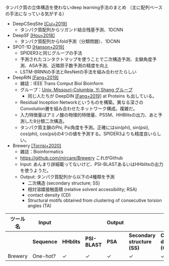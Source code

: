 タンパク質の立体構造を使わないdeep learning手法のまとめ
（主に配列ベースの手法になっている気がする）


* DeepCSeqSite [[Cui+2019]](https://doi.org/10.1186/s12859-019-2672-1)
  * タンパク質配列からリガンド結合残基予測、1DCNN
* DeepSF [[Hou+2018]](https://academic.oup.com/bioinformatics/article/34/8/1295/4708302)
  * タンパク質配列からfold予測（分類問題）、1DCNN
* SPOT-1D [[Hanson+2019]](https://doi.org/10.1093/bioinformatics/bty1006)
  * SPIDER3と同じグループの手法
  * 予測されたコンタクトマップを使うことで二次構造予測、主鎖角度予測、ASA予測、近隣原子数予測の精度を向上
  * LSTM-BRNNの手法とResNetの手法を組み合わせたらしい
* DeepRIN [[Fang+2019]](https://doi.org/10.1109/TCBB.2018.2814586)
  * 雑誌：IEEE Trans Comput Biol Bioinform
  * グループ：[Univ. Missouri-Columbia, Yi Shang グループ](http://dslsrv1.rnet.missouri.edu)
    * 同じ人たちが DeepDIN [[Fang+2019]](https://onlinelibrary.wiley.com/doi/abs/10.1002/prot.25780) at Proteins も出している。
  * Residual Inception Networkというものを構築。異なる深さのConvolution層を組み合わせたネットワーク構成。複雑だ。
  * 入力特徴量はアミノ酸の物理的特徴量、PSSM、HHBlitsの出力、あと予測した8分類二次構造。
  * タンパク質主鎖のPhi, Psi角度を予測。正確にはsin(phi), sin(psi), cos(phi), cos(psi)の4つの値を予測する。SPIDER3よりも精度良いらしい。
* Brewery [[Torrisi+2020]](https://doi.org/10.1093/bioinformatics/btaa204)
  * 雑誌：Bioinformatics
  * https://github.com/mircare/Brewery これがGithub
  * Input: あんまり詳細載ってないけど、PSI-BLASTあるいはHHblitsの出力を使うようだ。
  * Output: タンパク質配列から以下の4種類を予測
    * 二次構造 (secondary structure; SS)
    * 相対溶媒接触面積 (relative solvent accessibility; RSA)
    * contact density (CD)
    * Structural motifs obtained from clustering of consecutive torsion angles (TA)
  
| ツール名 | Input ||| Output ||||Github|
| --- | --- | --- | --- | --- | --- | --- | --- | --- |
|       |<strong>Sequence</strong>|<strong>HHblits</strong>|<strong>PSI-BLAST</strong>| <strong>PSA</strong> | <strong>Secondary structure (SS)</strong> | <strong>Contact density (CD)</strong> | <strong>Torsion angle (TA)</strong> ||
|Brewery|One-hot?|✓|✓|✓|✓|✓|✓|https://github.com/mircare/Brewery|

<!--
* [[]]()
  * 雑誌名：
  * グループ：
-->
